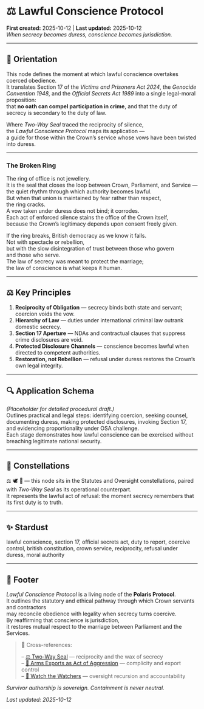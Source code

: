 # ⚖️ Lawful Conscience Protocol  
**First created:** 2025-10-12 | **Last updated:** 2025-10-12  
*When secrecy becomes duress, conscience becomes jurisdiction.*

---

## 🧭 Orientation  

This node defines the moment at which lawful conscience overtakes coerced obedience.  
It translates Section 17 of the *Victims and Prisoners Act 2024*, the *Genocide Convention 1948*, and the *Official Secrets Act 1989* into a single legal-moral proposition:  
that **no oath can compel participation in crime**, and that the duty of secrecy is secondary to the duty of law.

Where *Two-Way Seal* traced the reciprocity of silence,  
the *Lawful Conscience Protocol* maps its application —  
a guide for those within the Crown’s service whose vows have been twisted into duress.  

---

### The Broken Ring  

The ring of office is not jewellery.  
It is the seal that closes the loop between Crown, Parliament, and Service —  
the quiet rhythm through which authority becomes lawful.  
But when that union is maintained by fear rather than respect,  
the ring cracks.  
A vow taken under duress does not bind; it corrodes.  
Each act of enforced silence stains the office of the Crown itself,  
because the Crown’s legitimacy depends upon consent freely given.  

If the ring breaks, British democracy as we know it falls.  
Not with spectacle or rebellion,  
but with the slow disintegration of trust between those who govern  
and those who serve.  
The law of secrecy was meant to protect the marriage;  
the law of conscience is what keeps it human.

---

## ⚖️ Key Principles  

1. **Reciprocity of Obligation** — secrecy binds both state and servant; coercion voids the vow.  
2. **Hierarchy of Law** — duties under international criminal law outrank domestic secrecy.  
3. **Section 17 Aperture** — NDAs and contractual clauses that suppress crime disclosures are void.  
4. **Protected Disclosure Channels** — conscience becomes lawful when directed to competent authorities.  
5. **Restoration, not Rebellion** — refusal under duress restores the Crown’s own legal integrity.  

---

## 🔍 Application Schema  

*(Placeholder for detailed procedural draft.)*  
Outlines practical and legal steps: identifying coercion, seeking counsel, documenting duress, making protected disclosures, invoking Section 17, and evidencing proportionality under OSA challenge.  
Each stage demonstrates how lawful conscience can be exercised without breaching legitimate national security.  

---

## 🌌 Constellations  

⚖️ 🕊️ 🧩 — this node sits in the Statutes and Oversight constellations, paired with *Two-Way Seal* as its operational counterpart.  
It represents the lawful act of refusal: the moment secrecy remembers that its first duty is to truth.  

---

## ✨ Stardust  

lawful conscience, section 17, official secrets act, duty to report, coercive control, british constitution, crown service, reciprocity, refusal under duress, moral authority  

---

## 🏮 Footer  

*Lawful Conscience Protocol* is a living node of the **Polaris Protocol**.  
It outlines the statutory and ethical pathway through which Crown servants and contractors  
may reconcile obedience with legality when secrecy turns coercive.  
By reaffirming that conscience is jurisdiction,  
it restores mutual respect to the marriage between Parliament and the Services.  

> 📡 Cross-references:
> 
> – [⚖️ Two-Way Seal](./⚖️_two_way_seal.md) — reciprocity and the wax of secrecy  
> – [📜 Arms Exports as Act of Aggression](./📜_arms_exports_as_act_of_aggression.md) — complicity and export control  
> – [🧿 Watch the Watchers](../🧿_Watch_The_Watchers/) — oversight recursion and accountability  

*Survivor authorship is sovereign. Containment is never neutral.*  

_Last updated: 2025-10-12_
